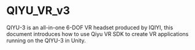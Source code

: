 # QIYU_VR_v3
QIYU-3 is an all-in-one 6-DOF VR headset produced by IQIYI, this document introduces how to use Qiyu VR SDK to create VR applications running on the QIYU-3 in Unity.
